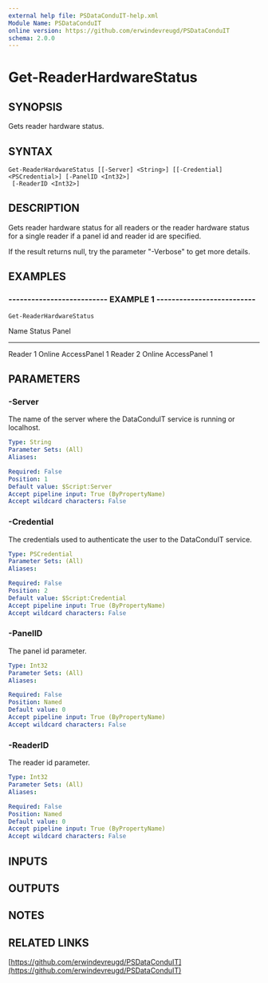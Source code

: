```yaml
---
external help file: PSDataConduIT-help.xml
Module Name: PSDataConduIT
online version: https://github.com/erwindevreugd/PSDataConduIT
schema: 2.0.0
---
```


# Get-ReaderHardwareStatus

## SYNOPSIS
Gets reader hardware status.

## SYNTAX

```
Get-ReaderHardwareStatus [[-Server] <String>] [[-Credential] <PSCredential>] [-PanelID <Int32>]
 [-ReaderID <Int32>]
```

## DESCRIPTION
Gets reader hardware status for all readers or the reader hardware status for a single reader if a panel id and reader id are specified. 

If the result returns null, try the parameter "-Verbose" to get more details.

## EXAMPLES

### -------------------------- EXAMPLE 1 --------------------------
```
Get-ReaderHardwareStatus
```

Name                 Status               Panel
----                 ------               -----
Reader 1             Online               AccessPanel 1
Reader 2             Online               AccessPanel 1

## PARAMETERS

### -Server
The name of the server where the DataConduIT service is running or localhost.

```yaml
Type: String
Parameter Sets: (All)
Aliases: 

Required: False
Position: 1
Default value: $Script:Server
Accept pipeline input: True (ByPropertyName)
Accept wildcard characters: False
```

### -Credential
The credentials used to authenticate the user to the DataConduIT service.

```yaml
Type: PSCredential
Parameter Sets: (All)
Aliases: 

Required: False
Position: 2
Default value: $Script:Credential
Accept pipeline input: True (ByPropertyName)
Accept wildcard characters: False
```

### -PanelID
The panel id parameter.

```yaml
Type: Int32
Parameter Sets: (All)
Aliases: 

Required: False
Position: Named
Default value: 0
Accept pipeline input: True (ByPropertyName)
Accept wildcard characters: False
```

### -ReaderID
The reader id parameter.

```yaml
Type: Int32
Parameter Sets: (All)
Aliases: 

Required: False
Position: Named
Default value: 0
Accept pipeline input: True (ByPropertyName)
Accept wildcard characters: False
```

## INPUTS

## OUTPUTS

## NOTES

## RELATED LINKS

[https://github.com/erwindevreugd/PSDataConduIT](https://github.com/erwindevreugd/PSDataConduIT)

